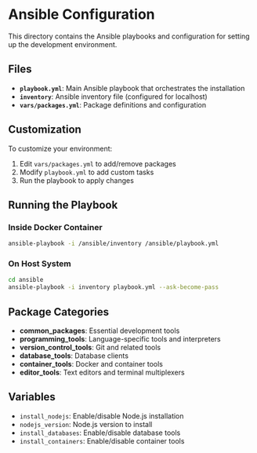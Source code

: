 # Ansible Configuration

This directory contains the Ansible playbooks and configuration for setting up the development environment.

## Files

- **`playbook.yml`**: Main Ansible playbook that orchestrates the installation
- **`inventory`**: Ansible inventory file (configured for localhost)
- **`vars/packages.yml`**: Package definitions and configuration

## Customization

To customize your environment:

1. Edit `vars/packages.yml` to add/remove packages
2. Modify `playbook.yml` to add custom tasks
3. Run the playbook to apply changes

## Running the Playbook

### Inside Docker Container
```bash
ansible-playbook -i /ansible/inventory /ansible/playbook.yml
```

### On Host System
```bash
cd ansible
ansible-playbook -i inventory playbook.yml --ask-become-pass
```

## Package Categories

- **common_packages**: Essential development tools
- **programming_tools**: Language-specific tools and interpreters
- **version_control_tools**: Git and related tools
- **database_tools**: Database clients
- **container_tools**: Docker and container tools
- **editor_tools**: Text editors and terminal multiplexers

## Variables

- `install_nodejs`: Enable/disable Node.js installation
- `nodejs_version`: Node.js version to install
- `install_databases`: Enable/disable database tools
- `install_containers`: Enable/disable container tools

